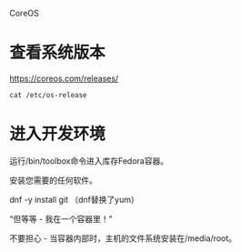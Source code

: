 CoreOS

# 查看系统版本

https://coreos.com/releases/

```
cat /etc/os-release
```

# 进入开发环境



运行/bin/toolbox命令进入库存Fedora容器。

安装您需要的任何软件。

dnf -y install git （dnf替换了yum）

 “但等等 - 我在一个容器里！”

不要担心 - 当容器内部时，主机的文件系统安装在/media/root。
